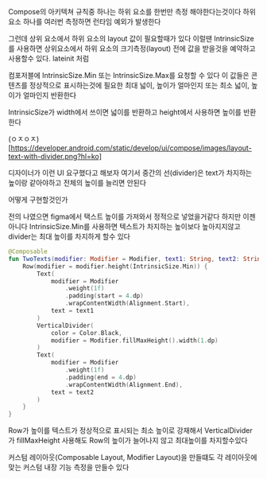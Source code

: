 Compose의 아키텍쳐 규칙중 하나는 하위 요소를 한번만 측정 해야한다는것이다
하위 요소 하나를 여러번 측정하면 런타임 예외가 발생한다

그런데 상위 요소에서 하위 요소의 layout 값이 필요할때가 있다
이럴땐 IntrinsicSize를 사용하면 상위요소에서 하위 요소의 크기측정(layout) 전에 값을 받을것을 예약하고 사용할수 있다.
lateinit 처럼

컴포저블에 IntrinsicSize.Min 또는 IntrinsicSize.Max를 요청할 수 있다
이 값들은 콘텐츠를 정상적으로 표시하는것에 필요한 최대 넓이, 높이가 얼마인지 또는 최소 넓이, 높이가 얼마인지 반환한다

IntrinsicSize가 width에서 쓰이면 넓이를 반환하고 height에서 사용하면 높이를 반환한다

(ㅇㅈㅇㅈ)[https://developer.android.com/static/develop/ui/compose/images/layout-text-with-divider.png?hl=ko]

디자이너가 이런 UI 요구했다고 해보자
여기서 중간의 선(divider)은 text가 차지하는 높이랑 같아야하고 전체의 높이를 늘리면 안된다

어떻게 구현할것인가

전의 나였으면 figma에서 택스트 높이를 가져와서 정적으로 넣었을거같다
하지만 이젠 아니다 IntrinsicSize.Min를 사용하면 
텍스트가 차지하는 높이보다 높아지지않고  divider는 최대 높이를 차지하게 할수 있다

```kotlin
@Composable
fun TwoTexts(modifier: Modifier = Modifier, text1: String, text2: String) {
    Row(modifier = modifier.height(IntrinsicSize.Min)) {
        Text(
            modifier = Modifier
                .weight(1f)
                .padding(start = 4.dp)
                .wrapContentWidth(Alignment.Start),
            text = text1
        )
        VerticalDivider(
            color = Color.Black,
            modifier = Modifier.fillMaxHeight().width(1.dp)
        )
        Text(
            modifier = Modifier
                .weight(1f)
                .padding(end = 4.dp)
                .wrapContentWidth(Alignment.End),
            text = text2
        )
    }
}
```
Row가 높이를 텍스트가 정상적으로 표시되는 최소 높이로 강재해서
VerticalDivider가 fillMaxHeight 사용해도 Row의 높이가 늘어나지 않고 최대높이를 차지할수있다

커스텀 레이아웃(Composable Layout, Modifier Layout)을 만들떄도 각 레이아웃에 맞는 커스텀 내장 기능 측정을 만들수 있다